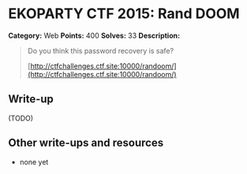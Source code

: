 # EKOPARTY CTF 2015: Rand DOOM

**Category:** Web
**Points:** 400
**Solves:** 33
**Description:**

> Do you think this password recovery is safe?
>
> [http://ctfchallenges.ctf.site:10000/randoom/](http://ctfchallenges.ctf.site:10000/randoom/)


## Write-up

(TODO)

## Other write-ups and resources

* none yet
